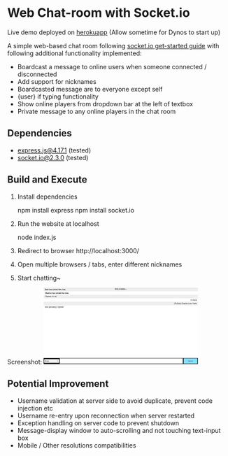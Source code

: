 # Web Chat-room with Socket.io

Live demo deployed on [herokuapp](http://liao-tian-shi.herokuapp.com/) (Allow sometime for Dynos to start up)

A simple web-based chat room following [socket.io get-started guide](https://socket.io/get-started/chat/)
with following additional functionality implemented:
* Boardcast a message to online users when someone connected / disconnected
* Add support for nicknames
* Boardcasted message are to everyone except self
* {user} if typing functionality
* Show online players from dropdown bar at the left of textbox
* Private message to any online players in the chat room

## Dependencies
- express.js@4.17.1 (tested)
- socket.io@2.3.0 (tested)

## Build and Execute
1. Install dependencies

    npm install express
    npm install socket.io

2. Run the website at localhost

    node index.js

3. Redirect to browser http://localhost:3000/
4. Open multiple browsers / tabs, enter different nicknames
5. Start chatting~

Screenshot:
<img src="screenshot.png" alt="Screenshot" width="70%">


## Potential Improvement
* Username validation at server side to avoid duplicate, prevent code injection etc
* Username re-entry upon reconnection when server restarted
* Exception handling on server code to prevent shutdown
* Message-display window to auto-scrolling and not touching text-input box
* Mobile / Other resolutions compatibilities 
